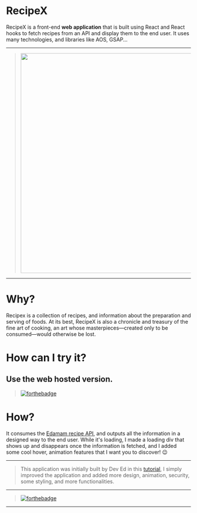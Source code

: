 # RecipeX
RecipeX is a front-end **web application** that is built using React and React hooks to fetch recipes from an API and display them to the end user. It uses many technologies, and libraries like AOS, GSAP...

---

> <img src="https://images.unsplash.com/photo-1500195186100-dbd3e6f3251b?ixlib=rb-1.2.1&ixid=eyJhcHBfaWQiOjEyMDd9&auto=format&fit=crop&w=1350&q=80" width="600" />

---

# Why?

Recipex is a collection of recipes, and information about the preparation and serving of foods. At its best, RecipeX is also a chronicle and treasury of the fine art of cooking, an art whose masterpieces—created only to be consumed—would otherwise be lost.

# How can I try it?

## Use the web hosted version.

> [![forthebadge](https://forthebadge.com/images/badges/check-it-out.svg)](https://debugleader.github.io/RecipeX/)


# How?

It consumes the [Edamam recipe API](https://developer.edamam.com/edamam-recipe-api), and outputs all the information in a designed way to the end user. While it's loading, I made  a loading div that shows up and disappears once the information is fetched, and I added some cool hover, animation features that I want you to discover! :wink:

---

> This application was initially built by Dev Ed in this [tutorial](https://www.youtube.com/watch?v=U9T6YkEDkMo), I simply improved the application and added more design, animation, security, some styling, and more functionalities.

---

> [![forthebadge](https://forthebadge.com/images/badges/built-with-love.svg)](https://debugleader.github.io)

---
